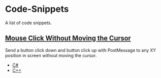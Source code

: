 # Code-Snippets
A list of code snippets.

## [Mouse Click Without Moving the Cursor](MouseClickWithoutMovingCursor/)
Send a button click down and button click up with PostMessage to any XY position in screen without moving the cursor.
* [C#](MouseClickWithoutMovingCursor/C%23/File.cs)
* [C++](MouseClickWithoutMovingCursor/C%2B%2B/File.cpp)
